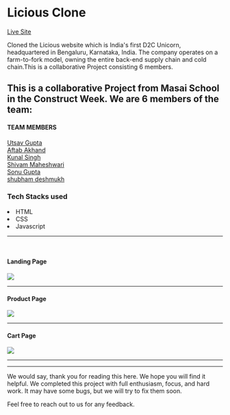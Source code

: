 <h1>Licious Clone</h1> 
<a href="https://earnest-muffin-f6f57e.netlify.app/">Live Site</a>
<p>Cloned the Licious website which is India's first D2C Unicorn, headquartered in
Bengaluru, Karnataka, India. The company operates on a farm-to-fork model,
owning the entire back-end supply chain and cold chain.This is a collaborative
Project consisting 6 members.</p>
<h2>This is a collaborative Project from Masai School in the Construct Week. We are 6 members of the team:</h2>
<h4>TEAM MEMBERS</h4>

<a href="https://github.com/g-utsav">Utsav Gupta</a>
<br>
<a href="https://github.com/aftabdotorg">Aftab Akhand</a>
<br>
<a href="https://github.com/kunalpratapsinghh">Kunal Singh</a>
<br>
<a href="https://github.com/shivamgarg796">Shivam Maheshwari</a>
<br>
<a href="https://github.com/sonugup">Sonu Gupta</a>
<br>
<a href="https://github.com/shubhamdeshmukh03">shubham deshmukh</a>



<h3>Tech Stacks used </h3>

<li>HTML</li>

<li>CSS</li>

<li>Javascript</li>

<hr><br>


<h4>Landing Page</h4>
<img src="https://miro.medium.com/max/750/1*hbcphusBwkvm32gRyB1BAQ.jpeg"/> 
<hr>

<h4>Product Page</h4>
<img src="https://miro.medium.com/max/750/1*5j5LTpqHKfcXPOTtZuh0Aw.jpeg"/><hr>

<h4>Cart Page</h4>
<img src="https://miro.medium.com/max/750/1*r9ZtuaRSmKC1xsI9YO83GA.jpeg"/><hr>

<hr>
We would say, thank you for reading this here. We hope you will find it helpful. We completed this project with full enthusiasm, focus, and hard work. It may have some bugs, but we will try to fix them soon.

Feel free to reach out to us for any feedback.
